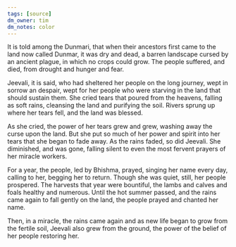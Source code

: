```yaml
---
tags: [source]
dm_owner: tim
dm_notes: color
---
```



It is told among the Dunmari, that when their ancestors first came to the land now called Dunmar, it was dry and dead, a barren landscape cursed by an ancient plague, in which no crops could grow. The people suffered, and died, from drought and hunger and fear. 

Jeevali, it is said, who had sheltered her people on the long journey, wept in sorrow an despair, wept for her people who were starving in the land that should sustain them. She cried tears that poured from the heavens, falling as soft rains, cleansing the land and purifying the soil. Rivers sprung up where her tears fell, and the land was blessed. 

As she cried, the power of her tears grew and grew, washing away the curse upon the land. But she put so much of her power and spirit into her tears that she began to fade away. As the rains faded, so did Jeevali. She diminished, and was gone, falling silent to even the most fervent prayers of her miracle workers. 

For a year, the people, led by Bhishma, prayed, singing her name every day, calling to her, begging her to return. Though she was quiet, still, her people prospered. The harvests that year were bountiful, the lambs and calves and foals healthy and numerous. Until the hot summer passed, and the rains came again to fall gently on the land, the people prayed and chanted her name. 

Then, in a miracle, the rains came again and as new life began to grow from the fertile soil, Jeevali also grew from the ground, the power of the belief of her people restoring her.
